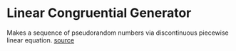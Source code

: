 # Linear Congruential Generator

Makes a sequence of pseudorandom numbers via discontinuous piecewise linear equation. [source](https://en.wikipedia.org/wiki/Linear_congruential_generator)
